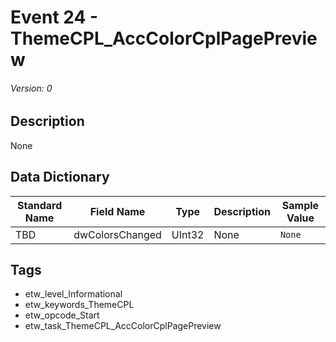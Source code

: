 # Event 24 - ThemeCPL_AccColorCplPagePreview
###### Version: 0

## Description
None

## Data Dictionary
|Standard Name|Field Name|Type|Description|Sample Value|
|---|---|---|---|---|
|TBD|dwColorsChanged|UInt32|None|`None`|

## Tags
* etw_level_Informational
* etw_keywords_ThemeCPL
* etw_opcode_Start
* etw_task_ThemeCPL_AccColorCplPagePreview